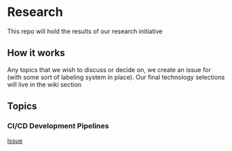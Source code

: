 # Research

This repo will hold the results of our research initiative

## How it works

Any topics that we wish to discuss or decide on, we create an issue for (with some sort of labeling system in place). Our final technology selections will live in the wiki section

## Topics

### CI/CD Development Pipelines
[Issue](https://github.com/diglit/research/issues/1)



